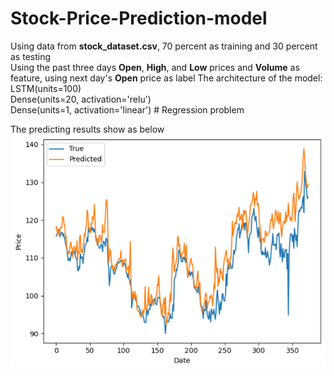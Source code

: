 # Stock-Price-Prediction-model
Using data from **stock_dataset.csv**, 70 percent as training and 30 percent as testing      
Using the past three days **Open**, **High**, and **Low** prices and **Volume** as feature, using next day's **Open** price as label
The architecture of the model:    
LSTM(units=100)   
Dense(units=20, activation='relu')   
Dense(units=1, activation='linear')     # Regression problem    



The predicting results show as below
![Image text](stock.png)
